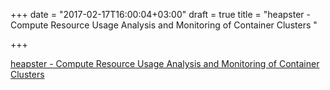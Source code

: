+++
date = "2017-02-17T16:00:04+03:00"
draft = true
title = "heapster - Compute Resource Usage Analysis and Monitoring of Container Clusters "

+++

<p><a href="https://t.co/RvpuqdaZNl">heapster - Compute Resource Usage Analysis and Monitoring of Container Clusters </a></p>
